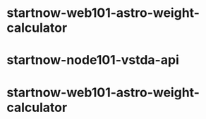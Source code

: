 # startnow-web101-astro-weight-calculator
# startnow-node101-vstda-api
# startnow-web101-astro-weight-calculator
